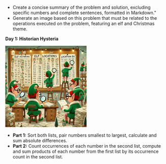 - Create a concise summary of the problem and solution, excluding specific numbers and complete sentences, formatted in Markdown."
- Generate an image based on this problem that must be related to the operations executed on the problem, featuring an elf and Christmas theme.

**Day 1: Historian Hysteria**

![](./images/day01.jpg)

- **Part 1:** Sort both lists, pair numbers smallest to largest, calculate and sum absolute differences.
- **Part 2:** Count occurrences of each number in the second list, compute and sum products of each number from the first list by its occurrence count in the second list.